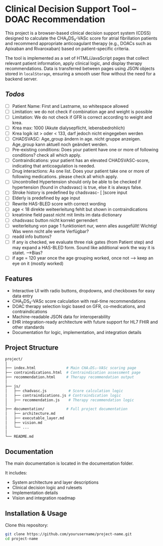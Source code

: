 # Clinical Decision Support Tool – DOAC Recommendation

This project is a browser-based clinical decision support system (CDSS) designed to calculate the CHA₂DS₂-VASc score for atrial fibrillation patients and recommend appropriate anticoagulant therapy (e.g., DOACs such as Apixaban and Rivaroxaban) based on patient-specific criteria.

The tool is implemented as a set of HTML/JavaScript pages that collect relevant patient information, apply clinical logic, and display therapy recommendations. Data is transferred between pages using JSON objects stored in `localStorage`, ensuring a smooth user flow without the need for a backend server.

## *Todos*

- [ ] Patient Name: First and Lastname, so whitespace allowed
- [ ] ⁠Limitation: we do not check if combination age and weight is possible
- [ ] ⁠Limitation: We do not check if GFR is correct according to weight and krea.
- [ ] ⁠Krea max: 1000 (Akute dialysepflicht, lebensbedrohlich)
- [ ] ⁠Krea logik ist > oder < 133, darf jedoch nicht eingegeben werden
- [ ] ⁠CHADSVASC: Age_group ändern in age. nicht gruppe anzeigen. Age_group kann aktuell noch geändert werden.
- [ ] ⁠Pre-existing conditions: Does your patient have one or more of following conditions? check all which apply.
- [ ] ⁠Contraindications: your patient has an elevated CHADSVASC-score, indicating that anticoagulation is needed.
- [ ] ⁠Drug interactions: As one list. Does your patient take one or more of following medications. please check all which apply.
- [ ] ⁠Uncontrolled Hypertension should only be able to be checked if hypertension (found in chadsvasc) is true, else it is always false.
- [ ] ⁠Stroke history is predefined by chadsvasc- [ ]score input
- [ ] ⁠Elderly is predefined by age input
- [ ] ⁠Rewrite HAS-BLED score with correct wording
- [ ] age < 18 direkte weiteerleitung fehlt but shown in contraindications
- [ ] kreatinine field passt nicht mit limits im data dictionary
- [ ] chadsvasc button nicht korrekt gerrendert
- [ ] weiterleitung von page 1 funktioniert nur, wenn alles ausgefüllt! Wichtig! Was wenn nicht alle werte Verfügbar?
- [ ] readd info buttons?
- [ ] If any is checked, we evaluate three risk gates (from Patient step) and may expand a HAS-BLED form. Sound like additional work the way it is statet. -->Bias?
- [ ] if age = 120 year once the age grouping worked, once not --> keep an eye on it (mostly worked)

## Features

- Interactive UI with radio buttons, dropdowns, and checkboxes for easy data entry  
- CHA₂DS₂-VASc score calculation with real-time recommendations  
- DOAC therapy selection logic based on GFR, co-medications, and contraindications  
- Machine-readable JSON data for interoperability  
- EHR integration-ready architecture with future support for HL7 FHIR and other standards  
- Documentation for logic, implementation, and integration details  

## Project Structure

```bash
project/
│
├── index.html              # Main CHA₂DS₂-VASc scoring page  
├── contraindications.html  # Contraindication assessment page  
├── recommendation.html     # Therapy recommendation output  
│
├── js/
│   ├── chadvasc.js          # Score calculation logic  
│   ├── contraindications.js # Contraindication logic  
│   ├── recommendation.js    # Therapy recommendation logic  
│
├── documentation/          # Full project documentation  
│   ├── architecture.md  
│   ├── executable_layer.md  
│   ├── vision.md  
│   └── ...  
│
└── README.md  
````

## Documentation
The main documentation is located in the documentation folder. 

It includes:
* System architecture and layer descriptions
* Clinical decision logic and rulesets
* Implementation details
* Vision and integration roadmap

## Installation & Usage
Clone this repository:

```bash
git clone https://github.com/yourusername/project-name.git
cd project-name
````
